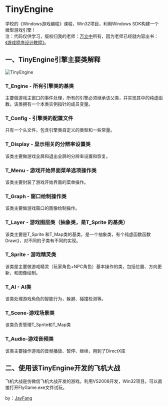 ﻿TinyEngine
==========

学校的《Windows游戏编程》课程，Win32项目，利用Windows SDK构建一个微型游戏引擎！<br/>
注：代码仅供学习，版权归我的老师：[万立中](http://www.wanlizhong.com)所有，因为老师已经就内容出书：[《游戏程序设计教程》](http://product.dangdang.com/23413918.html?_ddclickunion=400-kw-%CD%BC%CA%E9-%CA%E9%C3%FB%B4%CA_%BD%CC%B2%C4_|ad_type=0|sys_id=1)。

一、TinyEngine引擎主要类解释
------------------------

![TinyEngine](http://fangjie.sinaapp.com/upload/images/TinyEngine.jpg "TinyEngine")  

### T_Engine - 所有引擎类的基类
主要做游戏主窗口的事件处理，所有的引擎必须继承该父类，并实现其中的纯虚函数。该类拥有一个本类实例指针的成员变量。

### T_Config - 引擎类的配置文件
只有一个头文件，包含引擎类自定义的类型和一些常量。

### T_Display - 显示相关的分辨率设置类
该类主要做游戏全屏和退出全屏的分辨率设置和恢复。

### T_Menu - 游戏开始界面菜单选项操作类
该类主要封装了游戏开始界面的菜单操作。

### T_Graph - 窗口绘制操作类
该类主要做游戏窗口的图像绘制操作。

### T_Layer - 游戏图层类（抽象类，是T_Sprite 的基类）
该类主要是T_Sprite 和T_Map类的基类，是一个抽象类，有个纯虚函数函数Draw()，对不同的子类有不同的实现。

### T_Sprite - 游戏精灵类
该类是主要做游戏精灵（玩家角色+NPC角色）基本操作的类，包括位置、方向更新，和图像绘制。

### T_AI - AI类
该类处理游戏角色的智能行为，躲避、碰撞检测等。

### T_Scene-游戏场景类
该类负责管理T_Sprite和T_Map类

### T_Audio-游戏音频类
该类主要操作游戏的音频播放、暂停、继续，用到了DirectX库


二、使用该TinyEngine开发的飞机大战
------------------------------
飞机大战是仿微信飞机大战开发的游戏。利用VS2008开发，Win32项目。可以直接打开FlyGame.exe文件试玩。


by：[JayFang](http://fangjie.sinaapp.com)
